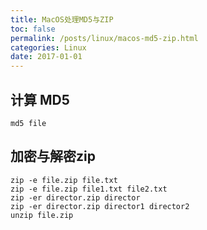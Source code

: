 ```yaml
---
title: MacOS处理MD5与ZIP
toc: false
permalink: /posts/linux/macos-md5-zip.html
categories: Linux
date: 2017-01-01
---
```


## 计算 MD5

```shell
md5 file
```

## 加密与解密zip

```shell
zip -e file.zip file.txt
zip -e file.zip file1.txt file2.txt
zip -er director.zip director
zip -er director.zip director1 director2
unzip file.zip
```
